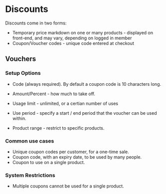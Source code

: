 # Discounts

Discounts come in two forms:

 * Temporary price markdown on one or many products - displayed on front-end, and may vary, depending on logged in member
 * Coupon/Voucher codes - unique code entered at checkout


## Vouchers

### Setup Options

 * Code (always required). By default a coupon code is 10 characters long.
 * Amount/Percent - how much to take off.
 
 * Usage limit - unlimited, or a certian number of uses
 * Use period - specify a start / end period that the voucher can be used within.
 * Product range - restrict to specific products.
 
### Common use cases
 
 * Unique coupon codes per customer, for a one-time sale.
 * Coupon code, with an expiry date, to be used by many people.
 * Coupon to use on a single product.
  
### System Restrictions

 * Multiple coupons cannot be used for a single product.

